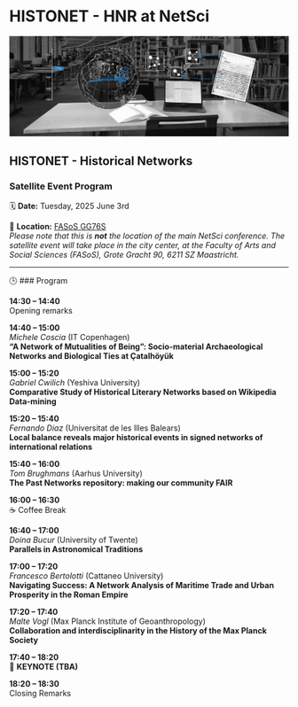 # HISTONET - HNR at NetSci

<img src="images/hnr header modern-min.png">

## HISTONET - Historical Networks

### Satellite Event Program  
🗓  **Date:** Tuesday, 2025 June 3rd

📍 **Location:** [FASoS GG76S](https://maps.app.goo.gl/NVxXJbJyiwX8PfDGA)  
*Please note that this is **not** the location of the main NetSci conference. The satellite event will take place in the city center, at the Faculty of Arts and Social Sciences (FASoS), Grote Gracht 90, 6211 SZ Maastricht.*

---

🕒 ### Program

**14:30 – 14:40**  
Opening remarks

**14:40 – 15:00**  
*Michele Coscia* (IT Copenhagen)  
**“A Network of Mutualities of Being”: Socio-material Archaeological Networks and Biological Ties at Çatalhöyük**

**15:00 – 15:20**  
*Gabriel Cwilich* (Yeshiva University)  
**Comparative Study of Historical Literary Networks based on Wikipedia Data-mining**

**15:20 – 15:40**  
*Fernando Diaz* (Universitat de les Illes Balears)  
**Local balance reveals major historical events in signed networks of international relations**

**15:40 – 16:00**  
*Tom Brughmans* (Aarhus University)  
**The Past Networks repository: making our community FAIR**

**16:00 – 16:30**  
☕ Coffee Break

**16:40 – 17:00**  
*Doina Bucur* (University of Twente)  
**Parallels in Astronomical Traditions**

**17:00 – 17:20**  
*Francesco Bertolotti* (Cattaneo University)  
**Navigating Success: A Network Analysis of Maritime Trade and Urban Prosperity in the Roman Empire**

**17:20 – 17:40**  
*Malte Vogl* (Max Planck Institute of Geoanthropology)  
**Collaboration and interdisciplinarity in the History of the Max Planck Society**

**17:40 – 18:20**  
🔑 **KEYNOTE (TBA)**

**18:20 – 18:30**  
Closing Remarks

